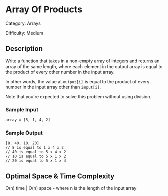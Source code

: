 # Array Of Products

Category: Arrays

Difficulty: Medium

## Description

Write a function that takes in a non-empty array of integers and returns an
array of the same length, where each element in the output array is equal to
the product of every other number in the input array.

In other words, the value at `output[i]` is equal to the product of
every number in the input array other than `input[i]`.

<p>Note that you're expected to solve this problem without using division.</p>

### Sample Input
```
array = [5, 1, 4, 2]
```

### Sample Output
```
[8, 40, 10, 20]
// 8 is equal to 1 x 4 x 2
// 40 is equal to 5 x 4 x 2
// 10 is equal to 5 x 1 x 2
// 20 is equal to 5 x 1 x 4
```

## Optimal Space & Time Complexity

O(n) time | O(n) space - where n is the length of the input array
